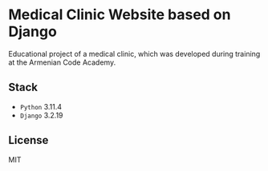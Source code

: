 # Medical Clinic Website based on Django

Educational project of a medical clinic, which was developed during training at the Armenian Code Academy.

## Stack

* `Python`  3.11.4
* `Django` 3.2.19

## License

MIT